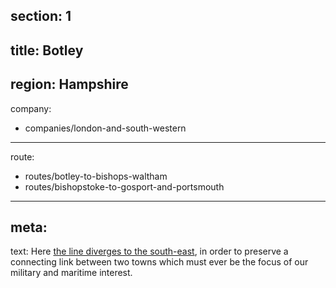 ﻿section: 1
----
title: Botley
----
region: Hampshire
----
company:
- companies/london-and-south-western
----
route:
- routes/botley-to-bishops-waltham
- routes/bishopstoke-to-gosport-and-portsmouth
----
meta:
----
text: Here [the line diverges to the south-east](/routes/botley-to-bishops-waltham), in order to preserve a connecting link between two towns which must ever be the focus of our military and maritime interest.